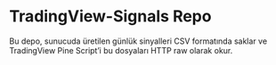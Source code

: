 # TradingView-Signals Repo  
Bu depo, sunucuda üretilen günlük sinyalleri CSV formatında saklar ve TradingView Pine Script’i bu dosyaları HTTP raw olarak okur.  

